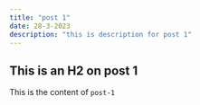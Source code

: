 ```yaml
---
title: "post 1"
date: 28-3-2023
description: "this is description for post 1"
---
```


## This is an H2 on post 1

This is the content of `post-1`
